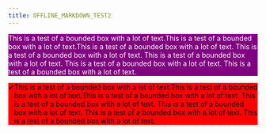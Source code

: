 ```yaml
---
title: OFFLINE_MARKDOWN_TEST2
---
```


<span style="display: block; background: purple; color: white">This is a test of a bounded box with a lot of text.This is a test of a bounded box with a lot of text.This is a test of a bounded box with a lot of text. This is a test of a bounded box with a lot of text. This is a test of a bounded box with a lot of text. This is a test of a bounded box with a lot of text.  This is a test of a bounded box with a lot of text.</span>


<div style="display: table vertical-align: top;  background:red; color:black;">

<div style="display: table-cell;" markdown="1">✔</div>
<div style="display: table-cell;" markdown="1">This is a test of a bounded box with a lot of text.This is a test of a bounded box with a lot of text.This is a test of a bounded box with a lot of text. This is a test of a bounded box with a lot of text. This is a test of a bounded box with a lot of text. This is a test of a bounded box with a lot of text.  This is a test of a bounded box with a lot of text.</div>
</div>